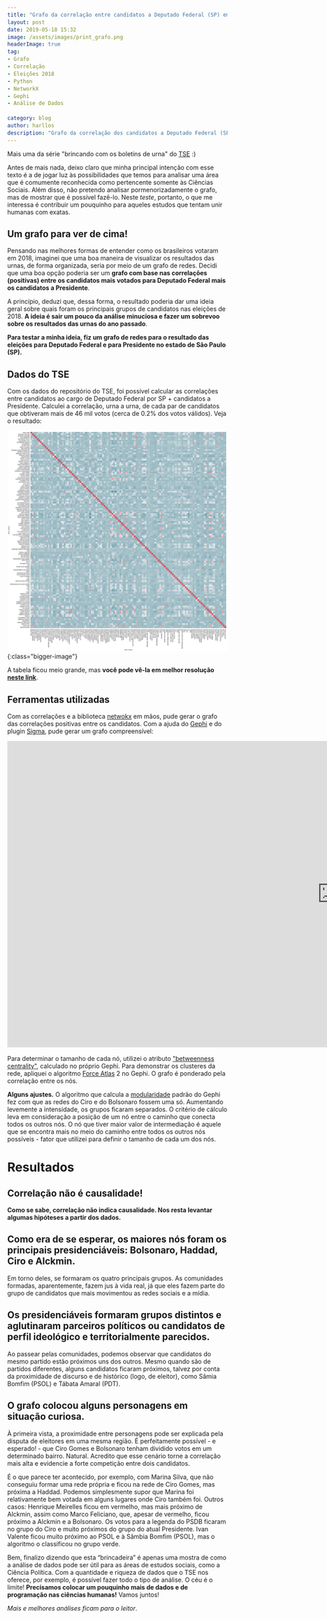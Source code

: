 ```yaml
---
title: "Grafo da correlação entre candidatos a Deputado Federal (SP) em 2018"
layout: post
date: 2019-05-18 15:32
image: /assets/images/print_grafo.png
headerImage: true
tag:
- Grafo
- Correlação
- Eleições 2018
- Python
- NetworkX
- Gephi
- Análise de Dados

category: blog
author: harllos
description: "Grafo da correlação dos candidatos a Deputado Federal (SP) em 2018."
---
```


Mais uma da série "brincando com os boletins de urna" do [TSE](http://www.tse.jus.br/eleicoes/estatisticas/repositorio-de-dados-eleitorais-1/repositorio-de-dados-eleitorais-resultado-2014-resultados) :)

<span class="evidence">Antes de mais nada, deixo claro que minha principal intenção com esse texto é a de jogar luz às possibilidades que temos para analisar uma área que é comumente reconhecida como pertencente somente às Ciências Sociais. Além disso, não pretendo analisar pormenorizadamente o grafo, mas de mostrar que é possível fazê-lo. Neste *teste*, portanto, o que me interessa é contribuir um pouquinho para aqueles estudos que tentam unir humanas com exatas. </span>

## Um grafo para ver de cima!

Pensando nas melhores formas de entender como os brasileiros votaram em 2018, imaginei que uma boa maneira de visualizar os resultados das urnas, de forma organizada, seria por meio de um grafo de redes. Decidi que uma boa opção poderia ser um **grafo com base nas correlações (positivas) entre os candidatos mais votados para Deputado Federal mais os candidatos a Presidente**. 

A princípio, deduzi que, dessa forma, o resultado poderia dar uma ideia geral sobre quais foram os principais grupos de candidatos nas eleições de 2018. **A ideia é sair um pouco da análise minuciosa e fazer um sobrevoo sobre os resultados das urnas do ano passado**.

**Para testar a minha ideia, fiz um grafo de redes para o resultado das eleições para Deputado Federal e para Presidente no estado de São Paulo (SP).**

## Dados do TSE

Com os dados do repositório do TSE, foi possível calcular as correlações entre candidatos ao cargo de Deputado Federal por SP + candidatos a Presidente. Calculei a correlação, urna a urna, de cada par de candidatos que obtiveram mais de 46 mil votos (cerca de 0.2% dos votos válidos). Veja o resultado:

![Correlação Geral](/assets/images/sp2018_dep_pr.png){:class="bigger-image"}

A tabela ficou meio grande, mas **você pode vê-la em melhor resolução [neste link](https://harllos.github.io/assets/images/sp2018_dep_pr.png)**. 

## Ferramentas utilizadas

Com as correlações e a biblioteca [netwokx](https://networkx.github.io/documentation/stable/) em mãos, pude gerar o grafo das correlações positivas entre os candidatos. Com a ajuda do [Gephi](https://gephi.org/) e do plugin [Sigma](http://sigmajs.org/), pude gerar um grafo compreensível:  

<iframe width="1500" height="700" src="https://harllos.github.io/network/grafo_sp_2018_depfed_pr.html#" frameborder="0" allowfullscreen></iframe>


Para determinar o tamanho de cada nó, utilizei o atributo ["betweenness centrality"](https://en.wikipedia.org/wiki/Betweenness_centrality#Weighted_networks), calculado no próprio Gephi. Para demonstrar os clusteres da rede, apliquei o algoritmo [Force Atlas](https://github.com/gephi/gephi/wiki/Force-Atlas-2) 2 no Gephi. O grafo é ponderado pela correlação entre os nós.

**Alguns ajustes.** O algoritmo que calcula a [modularidade](https://github.com/gephi/gephi/wiki/Modularity) padrão do Gephi fez com que as redes do Ciro e do Bolsonaro fossem uma só. Aumentando levemente a intensidade, os grupos ficaram separados. O critério de cálculo leva em consideração a posição de um nó entre o caminho que conecta todos os outros nós. O nó que tiver maior valor de intermediação é aquele que se encontra mais no meio do caminho entre todos os outros nós possíveis - fator que utilizei para definir o tamanho de cada um dos nós.

<div class="breaker"></div>

# Resultados

## Correlação não é causalidade!

**Como se sabe, correlação não indica causalidade. Nos resta levantar algumas hipóteses a partir dos dados.**

## Como era de se esperar, os maiores nós foram os principais presidenciáveis: Bolsonaro, Haddad, Ciro e Alckmin.

Em torno deles, se formaram os quatro principais grupos. As comunidades formadas, aparentemente, fazem jus à vida real, já que eles fazem parte do grupo de candidatos que mais movimentou as redes sociais e a mídia.

## Os presidenciáveis formaram grupos distintos e aglutinaram parceiros políticos ou candidatos de perfil ideológico e territorialmente parecidos.

Ao passear pelas comunidades, podemos observar que candidatos do mesmo partido estão próximos uns dos outros. Mesmo quando são de partidos diferentes, alguns candidatos ficaram próximos, talvez por conta da proximidade de discurso e de histórico (logo, de eleitor), como Sâmia Bomfim (PSOL) e Tábata Amaral (PDT).

## O grafo colocou alguns personagens em situação curiosa.

À primeira vista, a proximidade entre personagens pode ser explicada pela disputa de eleitores em uma mesma região. É perfeitamente possível - e esperado! - que Ciro Gomes e Bolsonaro tenham dividido votos em um determinado bairro. Natural. Acredito que esse cenário torne a correlação mais alta e evidencie a forte competição entre dois candidatos.

É o que parece ter acontecido, por exemplo, com Marina Silva, que não conseguiu formar uma rede própria e ficou na rede de Ciro Gomes, mas próxima a Haddad. Podemos simplesmente supor que Marina foi relativamente bem votada em alguns lugares onde Ciro também foi. Outros casos: Henrique Meirelles ficou em vermelho, mas mais próximo de Alckmin, assim como Marco Feliciano, que, apesar de vermelho, ficou próximo a Alckmin e a Bolsonaro. Os votos para a legenda do PSDB ficaram no grupo do Ciro e muito próximos do grupo do atual Presidente. Ivan Valente ficou muito próximo ao PSOL e à Sâmbia Bomfim (PSOL), mas o algoritmo o classificou no grupo verde.




<div class="breaker"></div>


Bem, finalizo dizendo que esta “brincadeira” é apenas uma mostra de como a análise de dados pode ser útil para as áreas de estudos sociais, como a Ciência Política. Com a quantidade e riqueza de dados que o TSE nos oferece, por exemplo, é possível fazer todo o tipo de análise. O céu é o limite! **Precisamos colocar um pouquinho mais de dados e de programação nas ciências humanas!** Vamos juntos!

<div class="breaker"></div>

*Mais e melhores análises ficam para o leitor*.
